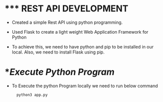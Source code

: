 # *** REST API DEVELOPMENT

- Created a simple Rest API using python programming.

- Used Flask to create a light weight Web Application Framework for Python

- To achieve this, we need to have python and pip  to be installed in our local. Also, we need to install Flask using pip.

# *_Execute Python Program_

- To Execute the python Program locally we need to run below command

        python3 app.py
